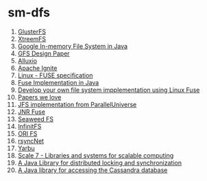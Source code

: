 # sm-dfs

1. [GlusterFS](https://www.gluster.org/)
2. [XtreemFS](https://github.com/xtreemfs/xtreemfs)
3. [Google In-memory File System in Java](https://github.com/google/jimfs)
4. [GFS Design Paper]()
5. [Alluxio](http://www.alluxio.org/)
6. [Apache Ignite](https://ignite.apache.org/)
7. [Linux - FUSE specification]()
8. [Fuse Implementation in Java](https://github.com/EtiennePerot/fuse-jna)
9. [Develop your own file system impplementation using Linux Fuse](https://www.ibm.com/developerworks/library/l-fuse/)
10. [Papers we love](https://github.com/papers-we-love/papers-we-love)
11. [JFS implementation from ParallelUniverse](https://github.com/puniverse/javafs)
12. [JNR Fuse](https://github.com/SerCeMan/jnr-fuse)
13. [Seaweed FS](https://github.com/chrislusf/seaweedfs)
14. [InfinitFS](https://infinit.sh/)
15. [ORI FS](http://ori.scs.stanford.edu/)
16. [rsyncNet](http://www.rsync.net/index.html)
17. [Yarbu](http://yarbu.sourceforge.net/#x1-70004.1)
18. [Scale 7 - Libraries and systems for scalable computing](https://github.com/s7)
19. [A Java Library for distributed locking and synchronization](https://github.com/s7/scale7-cages)
20. [A Java library for accessing the Cassandra database ](https://github.com/s7/scale7-pelops)
